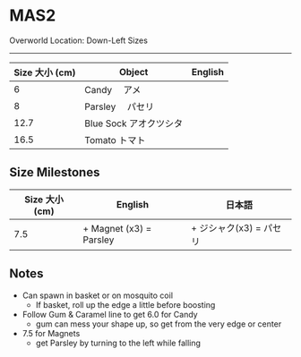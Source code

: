 # MAS2

Overworld Location: Down-Left
Sizes

---

| Size 大小 (cm) | Object                 | English |
| -------------- | ---------------------- | ------- |
| 6              | Candy 　アメ           |         |
| 8              | Parsley 　パセリ       |         |
| 12.7           | Blue Sock アオクツシタ |         |
| 16.5           | Tomato トマト          |         |

## Size Milestones

| Size 大小 (cm) | English                 | 日本語                  |
| -------------- | ----------------------- | ----------------------- |
| 7.5            | + Magnet (x3) = Parsley | + ジシャク(x3) = パセリ |

## Notes

- Can spawn in basket or on mosquito coil
  - If basket, roll up the edge a little before boosting
- Follow Gum & Caramel line to get 6.0 for Candy
  - gum can mess your shape up, so get from the very edge or center
- 7.5 for Magnets
  - get Parsley by turning to the left while falling
